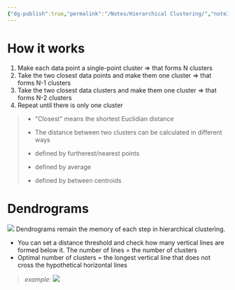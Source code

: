 ```yaml
---
{"dg-publish":true,"permalink":"/Notes/Hierarchical Clustering/","noteIcon":""}
---
```



# How it works
1. Make each data point a single-point cluster => that forms N clusters
2. Take the two closest data points and make them one cluster => that forms N-1 clusters
3. Take the two closest data clusters and make them one cluster => that forms N-2 clusters
4. Repeat until there is only one cluster

> - "Closest" means the shortest Euclidian distance
> 
> -  The distance between two clusters can be calculated in different ways
> 	- defined by furtherest/nearest points
> 	- defined by average
> 	- defined by between centroids
	
# Dendrograms
![](/img/user/assets/images/hierarchical-clustering-1.png)
Dendrograms remain the memory of each step in hierarchical clustering.
- You can set a distance threshold and check how many vertical lines are formed below it. The number of lines = the number of clusters
- Optimal number of clusters = the longest vertical line that does not cross the hypothetical horizontal lines 
> *example*:
![](/img/user/assets/images/hierarchical-clustering-2.png)
